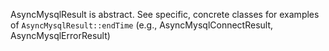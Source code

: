 AsyncMysqlResult is abstract. See specific, concrete classes for examples of `AsyncMysqlResult::endTime` (e.g., AsyncMysqlConnectResult, AsyncMysqlErrorResult)

